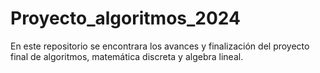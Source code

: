 # Proyecto_algoritmos_2024
En este repositorio se encontrara los avances y finalización del proyecto final de algoritmos, matemática discreta y algebra lineal.
